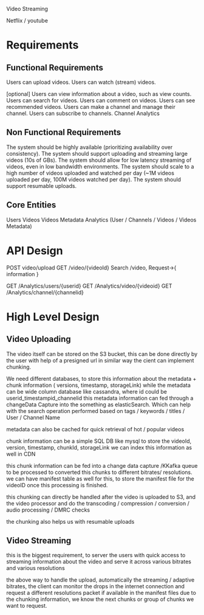 Video Streaming

Netflix / youtube


# Requirements


## Functional Requirements

Users can upload videos.
Users can watch (stream) videos.

[optional]
Users can view information about a video, such as view counts.
Users can search for videos.
Users can comment on videos.
Users can see recommended videos.
Users can make a channel and manage their channel.
Users can subscribe to channels.
Channel Analytics


## Non Functional Requirements

The system should be highly available (prioritizing availability over consistency).
The system should support uploading and streaming large videos (10s of GBs).
The system should allow for low latency streaming of videos, even in low bandwidth environments.
The system should scale to a high number of videos uploaded and watched per day (~1M videos uploaded per day, 100M videos watched per day).
The system should support resumable uploads.


## Core Entities

Users
Videos
Videos Metadata
Analytics (User / Channels / Videos / Videos Metadata)


# API Design

POST video/upload
GET /video/{videoId}
Search /video, Request->{
    information
}

GET /Analytics/users/{userid}
GET /Analytics/video/{videoid}
GET /Analytics/channel/{channelid}


# High Level Design

## Video Uploading 

The video itself can be stored on the S3 bucket, this can be done directly by the user with help of a presigned url
in similar way the cient can implement chunking.

We need different databases, to store this information about the metadata + chunk information ( versions, timestamp, storageLink)
while the metadata can be wide column database like cassandra, where id could be userid_timestampid_channelid
this metadata information can fed through a changeData Capture into the something as elasticSearch. Which can help with the search operation performed based on tags / keywords / titles / User / Channel Name

metadata can also be cached for quick retrieval of hot / popular videos

chunk information can be a simple SQL DB like mysql to store the videoId, version, timestamp, chunkId, storageLink
we can index this information as well in CDN

this chunk information can be fed into a change data capture /KKafka queue to be processed to converted this chunks to different bitrates/ resolutions.
we can have manifest table as well for this, to store the manifest file for the videoID once this processing is finished.

this chunking can directly be handled after the video is uploaded to S3, and the video processor and do the transcoding / compression / conversion / audio processing / DMRC checks

the chunking also helps us with resumable uploads

## Video Streaming
this is the biggest requirement, to server the users with quick access to streaming information about the video and serve it across various bitrates and various resolutions

the above way to handle the upload, automatically the streaming / adaptive bitrates, the client can monitor the drops in the internet connection and request a different resolutions packet if available in the manifest files
due to the chunking information, we know the next chunks or group of chunks we want to request.

